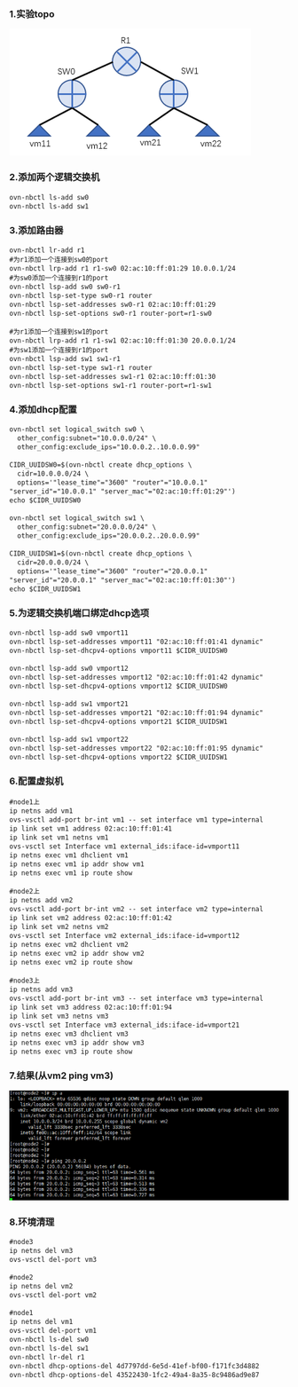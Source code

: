 ### 1.实验topo
![img.png](../png/l3_topo.png)

### 2.添加两个逻辑交换机
    ovn-nbctl ls-add sw0
    ovn-nbctl ls-add sw1

### 3.添加路由器
    ovn-nbctl lr-add r1
    #为r1添加一个连接到sw0的port
    ovn-nbctl lrp-add r1 r1-sw0 02:ac:10:ff:01:29 10.0.0.1/24
    #为sw0添加一个连接到r1的port
    ovn-nbctl lsp-add sw0 sw0-r1
    ovn-nbctl lsp-set-type sw0-r1 router 
    ovn-nbctl lsp-set-addresses sw0-r1 02:ac:10:ff:01:29
    ovn-nbctl lsp-set-options sw0-r1 router-port=r1-sw0

    #为r1添加一个连接到sw1的port
    ovn-nbctl lrp-add r1 r1-sw1 02:ac:10:ff:01:30 20.0.0.1/24
    #为sw1添加一个连接到r1的port
    ovn-nbctl lsp-add sw1 sw1-r1
    ovn-nbctl lsp-set-type sw1-r1 router 
    ovn-nbctl lsp-set-addresses sw1-r1 02:ac:10:ff:01:30
    ovn-nbctl lsp-set-options sw1-r1 router-port=r1-sw1

### 4.添加dhcp配置
```
ovn-nbctl set logical_switch sw0 \
  other_config:subnet="10.0.0.0/24" \
  other_config:exclude_ips="10.0.0.2..10.0.0.99"
 
CIDR_UUIDSW0=$(ovn-nbctl create dhcp_options \
  cidr=10.0.0.0/24 \
  options='"lease_time"="3600" "router"="10.0.0.1" "server_id"="10.0.0.1" "server_mac"="02:ac:10:ff:01:29"')
echo $CIDR_UUIDSW0
 
ovn-nbctl set logical_switch sw1 \
  other_config:subnet="20.0.0.0/24" \
  other_config:exclude_ips="20.0.0.2..20.0.0.99"
 
CIDR_UUIDSW1=$(ovn-nbctl create dhcp_options \
  cidr=20.0.0.0/24 \
  options='"lease_time"="3600" "router"="20.0.0.1" "server_id"="20.0.0.1" "server_mac"="02:ac:10:ff:01:30"')
echo $CIDR_UUIDSW1
```

### 5.为逻辑交换机端口绑定dhcp选项
```
ovn-nbctl lsp-add sw0 vmport11
ovn-nbctl lsp-set-addresses vmport11 "02:ac:10:ff:01:41 dynamic"
ovn-nbctl lsp-set-dhcpv4-options vmport11 $CIDR_UUIDSW0

ovn-nbctl lsp-add sw0 vmport12
ovn-nbctl lsp-set-addresses vmport12 "02:ac:10:ff:01:42 dynamic"
ovn-nbctl lsp-set-dhcpv4-options vmport12 $CIDR_UUIDSW0

ovn-nbctl lsp-add sw1 vmport21
ovn-nbctl lsp-set-addresses vmport21 "02:ac:10:ff:01:94 dynamic"
ovn-nbctl lsp-set-dhcpv4-options vmport21 $CIDR_UUIDSW1

ovn-nbctl lsp-add sw1 vmport22
ovn-nbctl lsp-set-addresses vmport22 "02:ac:10:ff:01:95 dynamic"
ovn-nbctl lsp-set-dhcpv4-options vmport22 $CIDR_UUIDSW1
```

### 6.配置虚拟机
```
#node1上
ip netns add vm1
ovs-vsctl add-port br-int vm1 -- set interface vm1 type=internal
ip link set vm1 address 02:ac:10:ff:01:41
ip link set vm1 netns vm1
ovs-vsctl set Interface vm1 external_ids:iface-id=vmport11
ip netns exec vm1 dhclient vm1
ip netns exec vm1 ip addr show vm1
ip netns exec vm1 ip route show

#node2上
ip netns add vm2
ovs-vsctl add-port br-int vm2 -- set interface vm2 type=internal
ip link set vm2 address 02:ac:10:ff:01:42
ip link set vm2 netns vm2
ovs-vsctl set Interface vm2 external_ids:iface-id=vmport12
ip netns exec vm2 dhclient vm2
ip netns exec vm2 ip addr show vm2
ip netns exec vm2 ip route show

#node3上
ip netns add vm3
ovs-vsctl add-port br-int vm3 -- set interface vm3 type=internal
ip link set vm3 address 02:ac:10:ff:01:94
ip link set vm3 netns vm3
ovs-vsctl set Interface vm3 external_ids:iface-id=vmport21
ip netns exec vm3 dhclient vm3
ip netns exec vm3 ip addr show vm3
ip netns exec vm3 ip route show
```

### 7.结果(从vm2 ping vm3)
![img.png](../png/l3_ping.png)

### 8.环境清理
```
#node3
ip netns del vm3
ovs-vsctl del-port vm3

#node2
ip netns del vm2
ovs-vsctl del-port vm2

#node1
ip netns del vm1
ovs-vsctl del-port vm1
ovn-nbctl ls-del sw0
ovn-nbctl ls-del sw1
ovn-nbctl lr-del r1
ovn-nbctl dhcp-options-del 4d7797dd-6e5d-41ef-bf00-f171fc3d4882
ovn-nbctl dhcp-options-del 43522430-1fc2-49a4-8a35-8c9486ad9e87
```
